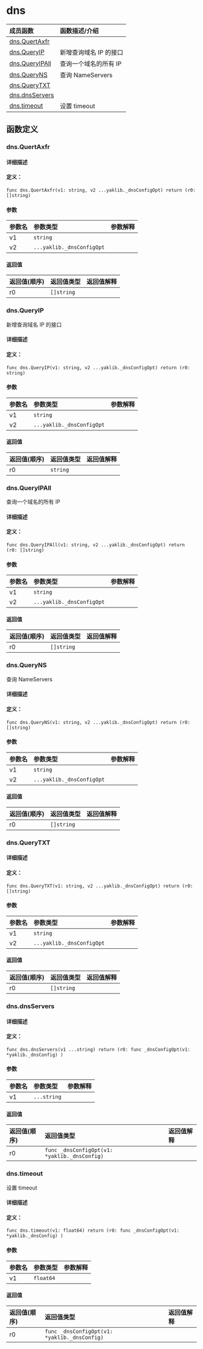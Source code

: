 # dns


|成员函数|函数描述/介绍|
|:------|:--------|
 | [dns.QuertAxfr](#dnsquertaxfr) |  |
 | [dns.QueryIP](#dnsqueryip) | 新增查询域名 IP 的接口 |
 | [dns.QueryIPAll](#dnsqueryipall) | 查询一个域名的所有 IP |
 | [dns.QueryNS](#dnsqueryns) | 查询 NameServers |
 | [dns.QueryTXT](#dnsquerytxt) |  |
 | [dns.dnsServers](#dnsdnsservers) |  |
 | [dns.timeout](#dnstimeout) | 设置 timeout |




 



## 函数定义

### dns.QuertAxfr



#### 详细描述



#### 定义：

`func dns.QuertAxfr(v1: string, v2 ...yaklib._dnsConfigOpt) return (r0: []string)`


#### 参数

|参数名|参数类型|参数解释|
|:-----------|:---------- |:-----------|
| v1 | `string` |   |
| v2 | `...yaklib._dnsConfigOpt` |   |





#### 返回值

|返回值(顺序)|返回值类型|返回值解释|
|:-----------|:---------- |:-----------|
| r0 | `[]string` |   |


 
### dns.QueryIP

新增查询域名 IP 的接口

#### 详细描述



#### 定义：

`func dns.QueryIP(v1: string, v2 ...yaklib._dnsConfigOpt) return (r0: string)`


#### 参数

|参数名|参数类型|参数解释|
|:-----------|:---------- |:-----------|
| v1 | `string` |   |
| v2 | `...yaklib._dnsConfigOpt` |   |





#### 返回值

|返回值(顺序)|返回值类型|返回值解释|
|:-----------|:---------- |:-----------|
| r0 | `string` |   |


 
### dns.QueryIPAll

查询一个域名的所有 IP

#### 详细描述



#### 定义：

`func dns.QueryIPAll(v1: string, v2 ...yaklib._dnsConfigOpt) return (r0: []string)`


#### 参数

|参数名|参数类型|参数解释|
|:-----------|:---------- |:-----------|
| v1 | `string` |   |
| v2 | `...yaklib._dnsConfigOpt` |   |





#### 返回值

|返回值(顺序)|返回值类型|返回值解释|
|:-----------|:---------- |:-----------|
| r0 | `[]string` |   |


 
### dns.QueryNS

查询 NameServers

#### 详细描述



#### 定义：

`func dns.QueryNS(v1: string, v2 ...yaklib._dnsConfigOpt) return (r0: []string)`


#### 参数

|参数名|参数类型|参数解释|
|:-----------|:---------- |:-----------|
| v1 | `string` |   |
| v2 | `...yaklib._dnsConfigOpt` |   |





#### 返回值

|返回值(顺序)|返回值类型|返回值解释|
|:-----------|:---------- |:-----------|
| r0 | `[]string` |   |


 
### dns.QueryTXT



#### 详细描述



#### 定义：

`func dns.QueryTXT(v1: string, v2 ...yaklib._dnsConfigOpt) return (r0: []string)`


#### 参数

|参数名|参数类型|参数解释|
|:-----------|:---------- |:-----------|
| v1 | `string` |   |
| v2 | `...yaklib._dnsConfigOpt` |   |





#### 返回值

|返回值(顺序)|返回值类型|返回值解释|
|:-----------|:---------- |:-----------|
| r0 | `[]string` |   |


 
### dns.dnsServers



#### 详细描述



#### 定义：

`func dns.dnsServers(v1 ...string) return (r0: func _dnsConfigOpt(v1: *yaklib._dnsConfig) )`


#### 参数

|参数名|参数类型|参数解释|
|:-----------|:---------- |:-----------|
| v1 | `...string` |   |





#### 返回值

|返回值(顺序)|返回值类型|返回值解释|
|:-----------|:---------- |:-----------|
| r0 | `func _dnsConfigOpt(v1: *yaklib._dnsConfig) ` |   |


 
### dns.timeout

设置 timeout

#### 详细描述



#### 定义：

`func dns.timeout(v1: float64) return (r0: func _dnsConfigOpt(v1: *yaklib._dnsConfig) )`


#### 参数

|参数名|参数类型|参数解释|
|:-----------|:---------- |:-----------|
| v1 | `float64` |   |





#### 返回值

|返回值(顺序)|返回值类型|返回值解释|
|:-----------|:---------- |:-----------|
| r0 | `func _dnsConfigOpt(v1: *yaklib._dnsConfig) ` |   |


 


